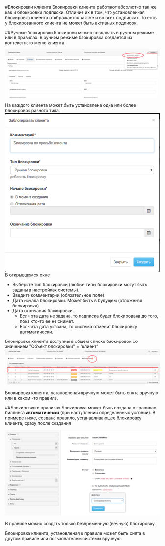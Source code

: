 #Блокировки клиента
Блокировки клиента работают абсолютно так же как и блокировки подписки. Отличие их в том, что установленная блокировка клиента отображается так же и во всех подписках. То есть у блокированного клиента не может быть активных подписок.

##Ручные блокировки
Блокирови можно создавать в ручном режиме или в правилах. в ручном режиме блокировка создается из контекстного меню клиента


![Меню блокировки клиента](block-client-1.png)

На каждого клиента может быть установлена одна или более блокировок разного типа. 
![Блокировка клиента](block-client-2.png)
В открывшемся окне 
- Выберите тип блокировки (любые типы блокировки могут быть заданы в настройках системы).
- Введите комментарии (обязательное поле)
- Дата начала блокировки. Может быть в будущем (отложеная блокировка)
- Дата окончания блокировки. 
  - Если эта дата не задана, то подписка будет блокирована до того, пока кто-то ее не снимет. 
  - Если эта дата указана, то система отменит блокировку автоматически.

Блокировки клиента доступны в общем списке блокировок со значением "Объект блокировки" = "клиент"
![Блокировка клиента](block-client-3.png)

Блокировка клиента, установленая вручную может быть снята вручную или в каком -то правиле.

##Блокировки в правилах
Блокировка может быть создана в правилах биллинга  **автоматически** (при наступлении определенных условий). В примере ниже, создано правило, устанавливающее блокировку клиента, сразу после создания

![Блокировка в правилах](block-client-4.png)

В правиле можно создать только безвременную (вечную) блокировку.

Блокировка клиента, установленая в правиле может быть снята в другом правиле или пользователем системы вручную.
